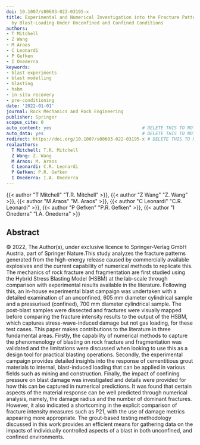 ```yaml
---
doi: 10.1007/s00603-022-03195-x
title: Experimental and Numerical Investigation into the Fracture Patterns Induced
  by Blast-Loading Under Unconfined and Confined Conditions
authors:
- T Mitchell
- Z Wang
- M Araos
- C Leonardi
- P Gefken
- I Onederra
keywords:
- blast experiments
- blast modelling
- blasting
- hsbm
- in-situ recovery
- pre-conditioning
date: '2022-01-01'
journal: Rock Mechanics and Rock Engineering
publisher: Springer
scopus_cite: 0
auto_content: yes                                  # DELETE THIS TO NOT AUTO GENERATE CONTENT
auto_data: yes                                     # DELETE THIS TO NOT AUTO GENERATE METADATA
redirect: https://doi.org/10.1007/s00603-022-03195-x # DELETE THIS TO NOT REDIRECT
realauthors:
  T Mitchell: T.R. Mitchell
  Z Wang: Z. Wang
  M Araos: M. Araos
  C Leonardi: C.R. Leonardi
  P Gefken: P.R. Gefken
  I Onederra: I.A. Onederra
---
```

{{< author "T Mitchell" "T.R. Mitchell" >}}, {{< author "Z Wang" "Z. Wang" >}}, {{< author "M Araos" "M. Araos" >}}, {{< author "C Leonardi" "C.R. Leonardi" >}}, {{< author "P Gefken" "P.R. Gefken" >}}, {{< author "I Onederra" "I.A. Onederra" >}}

## Abstract
© 2022, The Author(s), under exclusive licence to Springer-Verlag GmbH Austria, part of Springer Nature.This study analyzes the fracture patterns generated from the high-energy release caused by commercially available explosives and the current capability of numerical methods to replicate this. The mechanics of rock fracture and fragmentation are first studied using the Hybrid Stress Blasting Model (HSBM) at the lab-scale through comparison with experimental results available in the literature. Following this, an in-house experimental blast campaign was undertaken with a detailed examination of an unconfined, 605 mm diameter cylindrical sample and a pressurised (confined), 700 mm diameter cylindrical sample. The post-blast samples were dissected and fractures were visually mapped before comparing the fracture intensity results to the output of the HSBM, which captures stress-wave-induced damage but not gas loading, for these test cases. This paper makes contributions to the literature in three fundamental areas. Firstly, the capability of numerical methods to capture the phenomenology of blasting on rock fracture and fragmentation was validated and the limitations were discussed when looking to use this as a design tool for practical blasting operations. Secondly, the experimental campaign provides detailed insights into the response of cementitious grout materials to internal, blast-induced loading that can be applied in various fields such as mining and construction. Finally, the impact of confining pressure on blast damage was investigated and details were provided for how this can be captured in numerical predictions. It was found that certain aspects of the material response can be well predicted through numerical analysis, namely, the damage radius and the number of dominant fractures. However, it also indicated a shortcoming in the explicit comparison of fracture intensity measures such as P21, with the use of damage metrics appearing more appropriate. The grout-based testing methodology discussed in this work provides an efficient means for gathering data on the impacts of individually controlled aspects of a blast in both unconfined, and confined environments.
